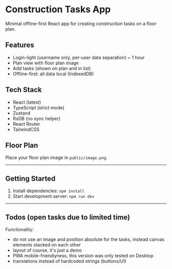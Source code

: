 # Construction Tasks App

Minimal offline-first React app for creating construction tasks on a floor plan.

## Features

- Login-light (username only, per-user data separation) ~ 1 hour
- Plan view with floor plan image
- Add tasks (shown on plan and in list)
- Offline-first: all data local (IndexedDB)

## Tech Stack

- React (latest)
- TypeScript (strict mode)
- Zustand
- RxDB (no sync helper)
- React Router
- TailwindCSS

## Floor Plan

Place your floor plan image in `public/image.png`.

---

## Getting Started

1. Install dependencies: `npm install`
2. Start development server: `npm run dev`

---

## Todos (open tasks due to limited time)

Functionality:

- do not use an image and position absolute for the tasks, instead canvas elements stacked on each other
- layout of course, it's just a demo
- PWA mobile-friendlyness, this version was only tested on Desktop
- translations instead of hardcoded strings (buttons/UI)
